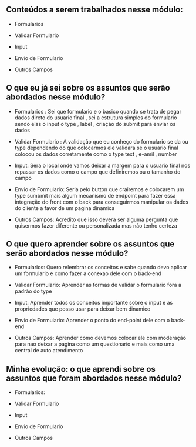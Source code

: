 ## Conteúdos a serem trabalhados nesse módulo:

- Formularios

- Validar Formulario

- Input

- Envio de Formulario

- Outros Campos

## O que eu já sei sobre os assuntos que serão abordados nesse módulo?

- Formularios :
  Sei que formulario e o basico quando se trata de pegar dados direto do usuario final , sei a estrutura simples do formulario sendo elas o input o type , label , criação do submit para enviar os dados

- Validar Formulario :
  A validação que eu conheço do formulario se da ou type dependendo do que colocarmos ele validara se o usuario final colocou os dados corretamente como o type text , e-amil , number

- Input:
  Sera o local onde vamos deixar a margem para o usuario final nos repassar os dados como o campo que definiremos ou o tamanho do campo

- Envio de Formulario:
  Seria pelo button que crairemos e colocarem um type sumbmit mais algum mecanismo de endpoint para fazer essa integração do front com o back para conseguirmos manipular os dados do cliente a favor de um pagina dinamica

- Outros Campos:
  Acredito que isso devera ser alguma pergunta que quisermos fazer diferente ou personalizada mas não tenho certeza

## O que quero aprender sobre os assuntos que serão abordados nesse módulo?

- Formularios:
  Quero relembrar os conceitos e sabe quando devo aplicar um formulario e como fazer a conexao dele com o back-end

- Validar Formulario:
  Aprender as formas de validar o formulario fora a padrão do type

- Input:
  Aprender todos os conceitos importante sobre o input e as propriedades que posso usar para deixar bem dinamico

- Envio de Formulario:
  Aprender o ponto do end-point dele com o back-end

- Outros Campos:
  Aprender como devemos colocar ele com moderação para nao deixar a pagina como um questionario e mais como uma central de auto atendimento

## Minha evolução: o que aprendi sobre os assuntos que foram abordados nesse módulo?

- Formularios: 

- Validar Formulario

- Input

- Envio de Formulario

- Outros Campos
